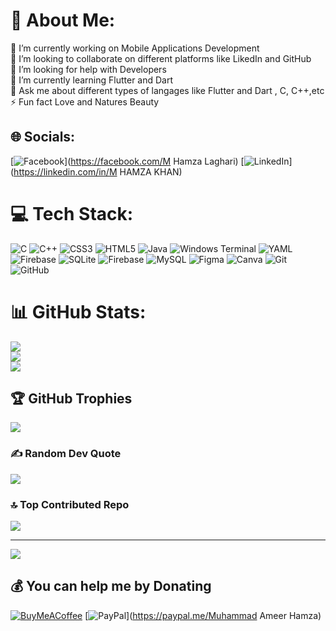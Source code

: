 # 💫 About Me:
🔭 I’m currently working on Mobile Applications Development<br>👯 I’m looking to collaborate on different platforms like LikedIn and GitHub<br>🤝 I’m looking for help with Developers<br>🌱 I’m currently learning Flutter and Dart<br>💬 Ask me about different types of langages like Flutter and Dart , C, C++,etc<br>⚡ Fun fact Love and Natures Beauty


## 🌐 Socials:
[![Facebook](https://img.shields.io/badge/Facebook-%231877F2.svg?logo=Facebook&logoColor=white)](https://facebook.com/M Hamza Laghari) [![LinkedIn](https://img.shields.io/badge/LinkedIn-%230077B5.svg?logo=linkedin&logoColor=white)](https://linkedin.com/in/M HAMZA KHAN) 

# 💻 Tech Stack:
![C](https://img.shields.io/badge/c-%2300599C.svg?style=flat&logo=c&logoColor=white) ![C++](https://img.shields.io/badge/c++-%2300599C.svg?style=flat&logo=c%2B%2B&logoColor=white) ![CSS3](https://img.shields.io/badge/css3-%231572B6.svg?style=flat&logo=css3&logoColor=white) ![HTML5](https://img.shields.io/badge/html5-%23E34F26.svg?style=flat&logo=html5&logoColor=white) ![Java](https://img.shields.io/badge/java-%23ED8B00.svg?style=flat&logo=openjdk&logoColor=white) ![Windows Terminal](https://img.shields.io/badge/Windows%20Terminal-%234D4D4D.svg?style=flat&logo=windows-terminal&logoColor=white) ![YAML](https://img.shields.io/badge/yaml-%23ffffff.svg?style=flat&logo=yaml&logoColor=151515) ![Firebase](https://img.shields.io/badge/firebase-%23039BE5.svg?style=flat&logo=firebase) ![SQLite](https://img.shields.io/badge/sqlite-%2307405e.svg?style=flat&logo=sqlite&logoColor=white) ![Firebase](https://img.shields.io/badge/firebase-a08021?style=flat&logo=firebase&logoColor=ffcd34) ![MySQL](https://img.shields.io/badge/mysql-4479A1.svg?style=flat&logo=mysql&logoColor=white) ![Figma](https://img.shields.io/badge/figma-%23F24E1E.svg?style=flat&logo=figma&logoColor=white) ![Canva](https://img.shields.io/badge/Canva-%2300C4CC.svg?style=flat&logo=Canva&logoColor=white) ![Git](https://img.shields.io/badge/git-%23F05033.svg?style=flat&logo=git&logoColor=white) ![GitHub](https://img.shields.io/badge/github-%23121011.svg?style=flat&logo=github&logoColor=white)
# 📊 GitHub Stats:
![](https://github-readme-stats.vercel.app/api?username=hk994512&theme=nord&hide_border=false&include_all_commits=true&count_private=true)<br/>
![](https://github-readme-streak-stats.herokuapp.com/?user=hk994512&theme=nord&hide_border=false)<br/>
![](https://github-readme-stats.vercel.app/api/top-langs/?username=hk994512&theme=nord&hide_border=false&include_all_commits=true&count_private=true&layout=compact)

## 🏆 GitHub Trophies
![](https://github-profile-trophy.vercel.app/?username=hk994512&theme=apprentice&no-frame=false&no-bg=true&margin-w=4)

### ✍️ Random Dev Quote
![](https://quotes-github-readme.vercel.app/api?type=horizontal&theme=radical)

### 🔝 Top Contributed Repo
![](https://github-contributor-stats.vercel.app/api?username=hk994512&limit=5&theme=rose&combine_all_yearly_contributions=true)

---
[![](https://visitcount.itsvg.in/api?id=hk994512&icon=7&color=10)](https://visitcount.itsvg.in)

  ## 💰 You can help me by Donating
  [![BuyMeACoffee](https://img.shields.io/badge/Buy%20Me%20a%20Coffee-ffdd00?style=for-the-badge&logo=buy-me-a-coffee&logoColor=black)](https://buymeacoffee.com/https://www.linkedin.com/in/m-hamza-khan-5a1a3429a/) [![PayPal](https://img.shields.io/badge/PayPal-00457C?style=for-the-badge&logo=paypal&logoColor=white)](https://paypal.me/Muhammad Ameer Hamza) 

  
<!-- Proudly created with GPRM ( https://gprm.itsvg.in ) -->
